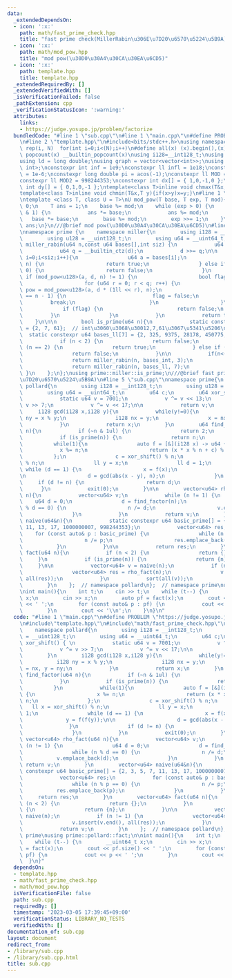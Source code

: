 ```yaml
---
data:
  _extendedDependsOn:
  - icon: ':x:'
    path: math/fast_prime_check.hpp
    title: "fast prime check(MillerRabin\u306E\u7D20\u6570\u5224\u5B9A)"
  - icon: ':x:'
    path: math/mod_pow.hpp
    title: "mod pow(\u30D0\u30A4\u30CA\u30EA\u6CD5)"
  - icon: ':x:'
    path: template.hpp
    title: template.hpp
  _extendedRequiredBy: []
  _extendedVerifiedWith: []
  _isVerificationFailed: false
  _pathExtension: cpp
  _verificationStatusIcon: ':warning:'
  attributes:
    links:
    - https://judge.yosupo.jp/problem/factorize
  bundledCode: "#line 1 \"sub.cpp\"\n#line 1 \"main.cpp\"\n#define PROBLEM \"https://judge.yosupo.jp/problem/factorize\"\
    \n#line 2 \"template.hpp\"\n#include<bits/stdc++.h>\nusing namespace std;\n#define\
    \ rep(i, N)  for(int i=0;i<(N);i++)\n#define all(x) (x).begin(),(x).end()\n#define\
    \ popcount(x) __builtin_popcount(x)\nusing i128=__int128_t;\nusing ll = long long;\n\
    using ld = long double;\nusing graph = vector<vector<int>>;\nusing P = pair<int,\
    \ int>;\nconstexpr int inf = 1e9;\nconstexpr ll infl = 1e18;\nconstexpr ld eps\
    \ = 1e-6;\nconstexpr long double pi = acos(-1);\nconstexpr ll MOD = 1e9 + 7;\n\
    constexpr ll MOD2 = 998244353;\nconstexpr int dx[] = { 1,0,-1,0 };\nconstexpr\
    \ int dy[] = { 0,1,0,-1 };\ntemplate<class T>inline void chmax(T&x,T y){if(x<y)x=y;}\n\
    template<class T>inline void chmin(T&x,T y){if(x>y)x=y;}\n#line 1 \"math/mod_pow.hpp\"\
    \ntemplate <class T, class U = T>\nU mod_pow(T base, T exp, T mod){\n    if(base==0)return\
    \ 0;\n    T ans = 1;\n    base %= mod;\n    while (exp > 0) {\n        if (exp\
    \ & 1) {\n            ans *= base;\n            ans %= mod;\n        }\n     \
    \   base *= base;\n        base %= mod;\n        exp >>= 1;\n    }\n    return\
    \ ans;\n}\n///@brief mod pow(\u30D0\u30A4\u30CA\u30EA\u6CD5)\n#line 3 \"math/fast_prime_check.hpp\"\
    \nnamespace prime {\n    namespace miller{\n        using i128 = __int128_t;\n\
    \        using u128 = __uint128_t;\n        using u64 = __uint64_t;\n        bool\
    \ miller_rabin(u64 n,const u64 bases[],int siz) {\n            u64 d = n - 1;\n\
    \            u64 q = __builtin_ctz(d);\n            d >>= q;\n\n            for(int\
    \ i=0;i<siz;i++){\n                u64 a = bases[i];\n                if (a ==\
    \ n) {\n                    return true;\n                } else if (n % a ==\
    \ 0) {\n                    return false;\n                }\n               \
    \ if (mod_pow<u128>(a, d, n) != 1) {\n                    bool flag = true;\n\
    \                    for (u64 r = 0; r < q; r++) {\n                        u64\
    \ pow = mod_pow<u128>(a, d * (1ll << r), n);\n                        if (pow\
    \ == n - 1) {\n                            flag = false;\n                   \
    \         break;\n                        }\n                    }\n\n       \
    \             if (flag) {\n                        return false;\n           \
    \         }\n                }\n            }\n            return true;\n    \
    \    }\n\n\n        bool is_prime(u64 n){\n            static constexpr u64 bases_int[3]\
    \ = {2, 7, 61};  // int\u3060\u3068\u30012,7,61\u3067\u5341\u5206\n          \
    \  static constexpr u64 bases_ll[7] = {2, 325, 9375, 28178, 450775, 9780504, 1795265022};\n\
    \            if (n < 2) {\n                return false;\n            } else if\
    \ (n == 2) {\n                return true;\n            } else if (~n & 1) {\n\
    \                return false;\n            }\n\n            if(n<(1ul<<31)){\n\
    \                return miller_rabin(n, bases_int, 3);\n            } else {\n\
    \                return miller_rabin(n, bases_ll, 7);\n            }\n       \
    \ }\n    };\n};\nusing prime::miller::is_prime;\n///@brief fast prime check(MillerRabin\u306E\
    \u7D20\u6570\u5224\u5B9A)\n#line 5 \"sub.cpp\"\nnamespace prime{\n    namespace\
    \ pollard{\n        using i128 = __int128_t;\n        using u128 = __uint128_t;\n\
    \        using u64 = __uint64_t;\n        u64 c;\n        u64 xor_shift() { \n\
    \            static u64 v = 7001;\n            v ^= v << 13;\n            v ^=\
    \ v >> 7;\n            v ^= v << 17;\n\n            return v;\n        }\n   \
    \     i128 gcd(i128 x,i128 y){\n            while(y!=0){\n                i128\
    \ ny = x % y;\n                i128 nx = y;\n                x = nx, y = ny;\n\
    \            }\n            return x;\n        }\n        u64 find_factor(u64\
    \ n){\n            if (~n & 1ul) {\n                return 2;\n            }\n\
    \            if (is_prime(n)) {\n                return n;\n            }\n  \
    \          while(1){\n                auto f = [&](i128 x) -> u64 {\n        \
    \            x %= n;\n                    return (x * x % n + c) % n;\n      \
    \          };\n                c = xor_shift() % n;\n                ll x = xor_shift()\
    \ % n;\n                ll y = x;\n                ll d = 1;\n               \
    \ while (d == 1) {\n                    x = f(x);\n                    y = f(f(y));\n\
    \n                    d = gcd(abs(x - y), n);\n                }\n           \
    \     if (d != n) {\n                    return d;\n                }\n      \
    \      }\n            exit(0);\n        }\n\n        vector<u64> rho_fact(u64\
    \ n){\n            vector<u64> v;\n            while (n != 1) {\n            \
    \    u64 d = 0;\n                d = find_factor(n);\n                while (n\
    \ % d == 0) {\n                    n /= d;\n                    v.emplace_back(d);\n\
    \                }\n            }\n            return v;\n        }\n        vector<u64>\
    \ naive(u64&n){\n            static constexpr u64 basic_prime[] = {2, 3, 5, 7,\
    \ 11, 13, 17, 1000000007, 998244353};\n            vector<u64> res;\n        \
    \    for (const auto& p : basic_prime) {\n                while (n % p == 0) {\n\
    \                    n /= p;\n                    res.emplace_back(p);\n     \
    \           }\n            }\n\n            return res;\n        }\n        vector<u64>\
    \ fact(u64 n){\n            if (n < 2) {\n                return {};\n       \
    \     }\n            if (is_prime(n)) {\n                return {n};\n       \
    \     }\n\n            vector<u64> v = naive(n);\n            if (n != 1) {\n\
    \                vector<u64> res = rho_fact(n);\n                v.insert(v.end(),\
    \ all(res));\n            }\n            sort(all(v));\n            return v;\n\
    \        }\n    };  // namespace pollard\n};  // namespace prime\nusing prime::pollard::fact;\n\
    \nint main(){\n    int t;\n    cin >> t;\n    while (t--) {\n        __uint64_t\
    \ x;\n        cin >> x;\n        auto pf = fact(x);\n        cout << pf.size()\
    \ << ' ';\n        for (const auto& p : pf) {\n            cout << p << ' ';\n\
    \        }\n        cout << '\\n';\n    }\n}\n"
  code: "#line 1 \"main.cpp\"\n#define PROBLEM \"https://judge.yosupo.jp/problem/factorize\"\
    \n#include\"template.hpp\"\n#include\"math/fast_prime_check.hpp\"\nnamespace prime{\n\
    \    namespace pollard{\n        using i128 = __int128_t;\n        using u128\
    \ = __uint128_t;\n        using u64 = __uint64_t;\n        u64 c;\n        u64\
    \ xor_shift() { \n            static u64 v = 7001;\n            v ^= v << 13;\n\
    \            v ^= v >> 7;\n            v ^= v << 17;\n\n            return v;\n\
    \        }\n        i128 gcd(i128 x,i128 y){\n            while(y!=0){\n     \
    \           i128 ny = x % y;\n                i128 nx = y;\n                x\
    \ = nx, y = ny;\n            }\n            return x;\n        }\n        u64\
    \ find_factor(u64 n){\n            if (~n & 1ul) {\n                return 2;\n\
    \            }\n            if (is_prime(n)) {\n                return n;\n  \
    \          }\n            while(1){\n                auto f = [&](i128 x) -> u64\
    \ {\n                    x %= n;\n                    return (x * x % n + c) %\
    \ n;\n                };\n                c = xor_shift() % n;\n             \
    \   ll x = xor_shift() % n;\n                ll y = x;\n                ll d =\
    \ 1;\n                while (d == 1) {\n                    x = f(x);\n      \
    \              y = f(f(y));\n\n                    d = gcd(abs(x - y), n);\n \
    \               }\n                if (d != n) {\n                    return d;\n\
    \                }\n            }\n            exit(0);\n        }\n\n       \
    \ vector<u64> rho_fact(u64 n){\n            vector<u64> v;\n            while\
    \ (n != 1) {\n                u64 d = 0;\n                d = find_factor(n);\n\
    \                while (n % d == 0) {\n                    n /= d;\n         \
    \           v.emplace_back(d);\n                }\n            }\n           \
    \ return v;\n        }\n        vector<u64> naive(u64&n){\n            static\
    \ constexpr u64 basic_prime[] = {2, 3, 5, 7, 11, 13, 17, 1000000007, 998244353};\n\
    \            vector<u64> res;\n            for (const auto& p : basic_prime) {\n\
    \                while (n % p == 0) {\n                    n /= p;\n         \
    \           res.emplace_back(p);\n                }\n            }\n\n       \
    \     return res;\n        }\n        vector<u64> fact(u64 n){\n            if\
    \ (n < 2) {\n                return {};\n            }\n            if (is_prime(n))\
    \ {\n                return {n};\n            }\n\n            vector<u64> v =\
    \ naive(n);\n            if (n != 1) {\n                vector<u64> res = rho_fact(n);\n\
    \                v.insert(v.end(), all(res));\n            }\n            sort(all(v));\n\
    \            return v;\n        }\n    };  // namespace pollard\n};  // namespace\
    \ prime\nusing prime::pollard::fact;\n\nint main(){\n    int t;\n    cin >> t;\n\
    \    while (t--) {\n        __uint64_t x;\n        cin >> x;\n        auto pf\
    \ = fact(x);\n        cout << pf.size() << ' ';\n        for (const auto& p :\
    \ pf) {\n            cout << p << ' ';\n        }\n        cout << '\\n';\n  \
    \  }\n}"
  dependsOn:
  - template.hpp
  - math/fast_prime_check.hpp
  - math/mod_pow.hpp
  isVerificationFile: false
  path: sub.cpp
  requiredBy: []
  timestamp: '2023-03-05 17:39:45+09:00'
  verificationStatus: LIBRARY_NO_TESTS
  verifiedWith: []
documentation_of: sub.cpp
layout: document
redirect_from:
- /library/sub.cpp
- /library/sub.cpp.html
title: sub.cpp
---
```

